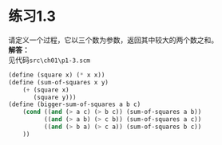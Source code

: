 # 练习1.3
请定义一个过程，它以三个数为参数，返回其中较大的两个数之和。  
**解答：**  
见代码`src\ch01\p1-3.scm`
```lisp
(define (square x) (* x x))
(define (sum-of-squares x y)
    (+ (square x)
       (square y)))
(define (bigger-sum-of-squares a b c) 
    (cond ((and (> a c) (> b c)) (sum-of-squares a b))
          ((and (> a b) (> c b)) (sum-of-squares a c))
          ((and (> b a) (> c a)) (sum-of-squares b c))
    ))
```